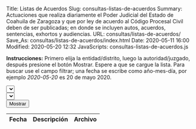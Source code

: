 Title: Listas de Acuerdos
Slug: consultas-listas-de-acuerdos
Summary: Actuaciones que realiza diariamente el Poder Judicial del Estado de Coahuila de Zaragoza y que por ley de acuerdo al Código Procesal Civil deben de ser publicadas; en donde se incluyen autos, acuerdos, sentencias, exhortos y audiencias.
URL: consultas/listas-de-acuerdos/
Save_As: consultas/listas-de-acuerdos/index.html
Date: 2020-05-11 16:00
Modified: 2020-05-20 12:32
JavaScripts: consultas-listas-de-acuerdos.js


**Instrucciones:** Primero elija la entidad/distrito, luego la autoridad/juzgado, después presione el botón Mostrar. Espere a que se cargue la lista. Para buscar use el campo filtrar; una fecha se escribe como año-mes-día, por ejemplo _2020-05-20_ es 20 de mayo 2020.

<div id="elegirListaDeAcuerdos" class="form-row mb-3">
<div class="col"><select id="distritoSelect"></select></div>
<div class="col"><select id="autoridadSelect"></select></div>
<div class="col"><button id="mostrarButton" type="button" class="btn btn-primary">Mostrar</button></div>
</div>

<table id="listaDeAcuerdos" class="table" style="width:100%">
<thead>
<th>Fecha</th>
<th>Descripción</th>
<th>Archivo</th>
</thead>
</table>

